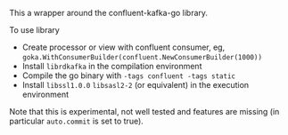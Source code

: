 This a wrapper around the confluent-kafka-go library.

To use library
- Create processor or view with confluent consumer, eg, `goka.WithConsumerBuilder(confluent.NewConsumerBuilder(1000))`
- Install `librdkafka` in the compilation environment
- Compile the go binary with `-tags confluent -tags static`
- Install `libssl1.0.0` `libsasl2-2` (or equivalent) in the execution environment

Note that this is experimental, not well tested and features are missing (in particular `auto.commit` is set to true).

